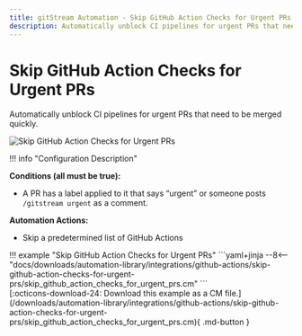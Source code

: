```yaml
---
title: gitStream Automation - Skip GitHub Action Checks for Urgent PRs.
description: Automatically unblock CI pipelines for urgent PRs that need to be merged quickly.
---
```

# Skip GitHub Action Checks for Urgent PRs
<!-- --8<-- [start:example]-->
Automatically unblock CI pipelines for urgent PRs that need to be merged quickly.

![Skip GitHub Action Checks for Urgent PRs](/automations/integrations/github-actions/skip-github-action-checks-for-urgent-prs/skip-github-action-checks-for-urgent-prs.png)

!!! info "Configuration Description"

**Conditions (all must be true):**

* A PR has a label applied to it that says “urgent” or someone posts `/gitstream urgent` as a comment.

**Automation Actions:**

* Skip a predetermined list of GitHub Actions

<div class="automationExample" markdown="1">
!!! example "Skip GitHub Action Checks for Urgent PRs"
    ```yaml+jinja
    --8<-- "docs/downloads/automation-library/integrations/github-actions/skip-github-action-checks-for-urgent-prs/skip_github_action_checks_for_urgent_prs.cm"
    ```
    <div class="result" markdown>
      <span>
      [:octicons-download-24: Download this example as a CM file.](/downloads/automation-library/integrations/github-actions/skip-github-action-checks-for-urgent-prs/skip_github_action_checks_for_urgent_prs.cm){ .md-button }
      </span>
    </div>
<!-- --8<-- [end:example]-->

